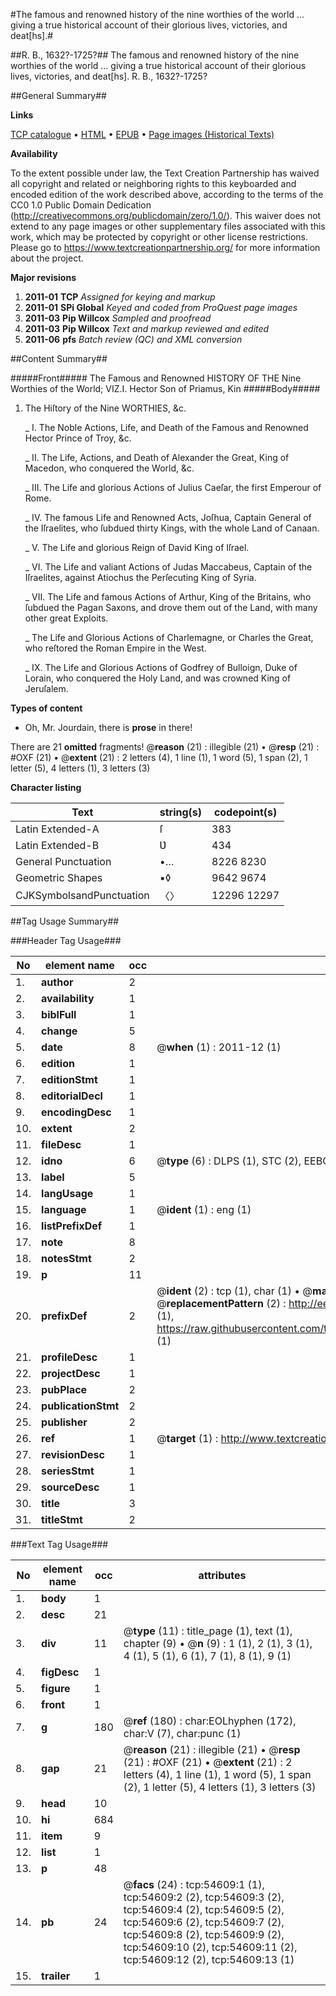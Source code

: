 #The famous and renowned history of the nine worthies of the world ... giving a true historical account of their glorious lives, victories, and deat[hs].#

##R. B., 1632?-1725?##
The famous and renowned history of the nine worthies of the world ... giving a true historical account of their glorious lives, victories, and deat[hs].
R. B., 1632?-1725?

##General Summary##

**Links**

[TCP catalogue](http://www.ota.ox.ac.uk/tcp/)  • 
[HTML](http://tei.it.ox.ac.uk/tcp/Texts-HTML/free/A35/A35231.html)  • 
[EPUB](http://tei.it.ox.ac.uk/tcp/Texts-EPUB/free/A35/A35231.epub) • 
[Page images (Historical Texts)](https://historicaltexts.jisc.ac.uk/eebo-12126061e)

**Availability**

To the extent possible under law, the Text Creation Partnership has waived all copyright and related or neighboring rights to this keyboarded and encoded edition of the work described above, according to the terms of the CC0 1.0 Public Domain Dedication (http://creativecommons.org/publicdomain/zero/1.0/). This waiver does not extend to any page images or other supplementary files associated with this work, which may be protected by copyright or other license restrictions. Please go to https://www.textcreationpartnership.org/ for more information about the project.

**Major revisions**

1. __2011-01__ __TCP__ *Assigned for keying and markup*
1. __2011-01__ __SPi Global__ *Keyed and coded from ProQuest page images*
1. __2011-03__ __Pip Willcox__ *Sampled and proofread*
1. __2011-03__ __Pip Willcox__ *Text and markup reviewed and edited*
1. __2011-06__ __pfs__ *Batch review (QC) and XML conversion*

##Content Summary##

#####Front#####
The Famous and Renowned HISTORY OF THE Nine Worthies of the World; VIZ.I. Hector Son of Priamus, Kin
#####Body#####

1. The Hiſtory of the Nine WORTHIES, &c.

    _ I. The Noble Actions, Life, and Death of the Famous and Renowned Hector Prince of Troy, &c.

    _ II. The Life, Actions, and Death of Alexander the Great, King of
Macedon, who conquered the World, &c.

    _ III. The Life and glorious Actions of Julius Caeſar, the first Emperour of Rome.

    _ IV. The famous Life and Renowned Acts, Joſhua, Captain General of the Iſraelites, who ſubdued thirty Kings, with the whole Land of Canaan.

    _ V. The Life and glorious Reign of David King of Iſrael.

    _ VI. The Life and valiant Actions of Judas Maccabeus, Captain of the Iſraelites, against Atiochus the Perſecuting King of Syria.

    _ VII. The Life and famous Actions of Arthur, King of the Britains, who ſubdued the Pagan Saxons, and drove them out of the Land, with many other great Exploits.

    _ The Life and Glorious Actions of Charlemagne, or Charles the Great, who reſtored the Roman Empire in the West.

    _ IX. The Life and Glorious Actions of Godfrey of Bulloign, Duke of
Lorain, who conquered the Holy Land, and was crowned King of
Jeruſalem.

**Types of content**

  * Oh, Mr. Jourdain, there is **prose** in there!

There are 21 **omitted** fragments! 
 @__reason__ (21) : illegible (21)  •  @__resp__ (21) : #OXF (21)  •  @__extent__ (21) : 2 letters (4), 1 line (1), 1 word (5), 1 span (2), 1 letter (5), 4 letters (1), 3 letters (3)

**Character listing**


|Text|string(s)|codepoint(s)|
|---|---|---|
|Latin Extended-A|ſ|383|
|Latin Extended-B|Ʋ|434|
|General Punctuation|•…|8226 8230|
|Geometric Shapes|▪◊|9642 9674|
|CJKSymbolsandPunctuation|〈〉|12296 12297|

##Tag Usage Summary##

###Header Tag Usage###

|No|element name|occ|attributes|
|---|---|---|---|
|1.|__author__|2||
|2.|__availability__|1||
|3.|__biblFull__|1||
|4.|__change__|5||
|5.|__date__|8| @__when__ (1) : 2011-12 (1)|
|6.|__edition__|1||
|7.|__editionStmt__|1||
|8.|__editorialDecl__|1||
|9.|__encodingDesc__|1||
|10.|__extent__|2||
|11.|__fileDesc__|1||
|12.|__idno__|6| @__type__ (6) : DLPS (1), STC (2), EEBO-CITATION (1), OCLC (1), VID (1)|
|13.|__label__|5||
|14.|__langUsage__|1||
|15.|__language__|1| @__ident__ (1) : eng (1)|
|16.|__listPrefixDef__|1||
|17.|__note__|8||
|18.|__notesStmt__|2||
|19.|__p__|11||
|20.|__prefixDef__|2| @__ident__ (2) : tcp (1), char (1)  •  @__matchPattern__ (2) : ([0-9\-]+):([0-9IVX]+) (1), (.+) (1)  •  @__replacementPattern__ (2) : http://eebo.chadwyck.com/downloadtiff?vid=$1&page=$2 (1), https://raw.githubusercontent.com/textcreationpartnership/Texts/master/tcpchars.xml#$1 (1)|
|21.|__profileDesc__|1||
|22.|__projectDesc__|1||
|23.|__pubPlace__|2||
|24.|__publicationStmt__|2||
|25.|__publisher__|2||
|26.|__ref__|1| @__target__ (1) : http://www.textcreationpartnership.org/docs/. (1)|
|27.|__revisionDesc__|1||
|28.|__seriesStmt__|1||
|29.|__sourceDesc__|1||
|30.|__title__|3||
|31.|__titleStmt__|2||


###Text Tag Usage###

|No|element name|occ|attributes|
|---|---|---|---|
|1.|__body__|1||
|2.|__desc__|21||
|3.|__div__|11| @__type__ (11) : title_page (1), text (1), chapter (9)  •  @__n__ (9) : 1 (1), 2 (1), 3 (1), 4 (1), 5 (1), 6 (1), 7 (1), 8 (1), 9 (1)|
|4.|__figDesc__|1||
|5.|__figure__|1||
|6.|__front__|1||
|7.|__g__|180| @__ref__ (180) : char:EOLhyphen (172), char:V (7), char:punc (1)|
|8.|__gap__|21| @__reason__ (21) : illegible (21)  •  @__resp__ (21) : #OXF (21)  •  @__extent__ (21) : 2 letters (4), 1 line (1), 1 word (5), 1 span (2), 1 letter (5), 4 letters (1), 3 letters (3)|
|9.|__head__|10||
|10.|__hi__|684||
|11.|__item__|9||
|12.|__list__|1||
|13.|__p__|48||
|14.|__pb__|24| @__facs__ (24) : tcp:54609:1 (1), tcp:54609:2 (2), tcp:54609:3 (2), tcp:54609:4 (2), tcp:54609:5 (2), tcp:54609:6 (2), tcp:54609:7 (2), tcp:54609:8 (2), tcp:54609:9 (2), tcp:54609:10 (2), tcp:54609:11 (2), tcp:54609:12 (2), tcp:54609:13 (1)|
|15.|__trailer__|1||
